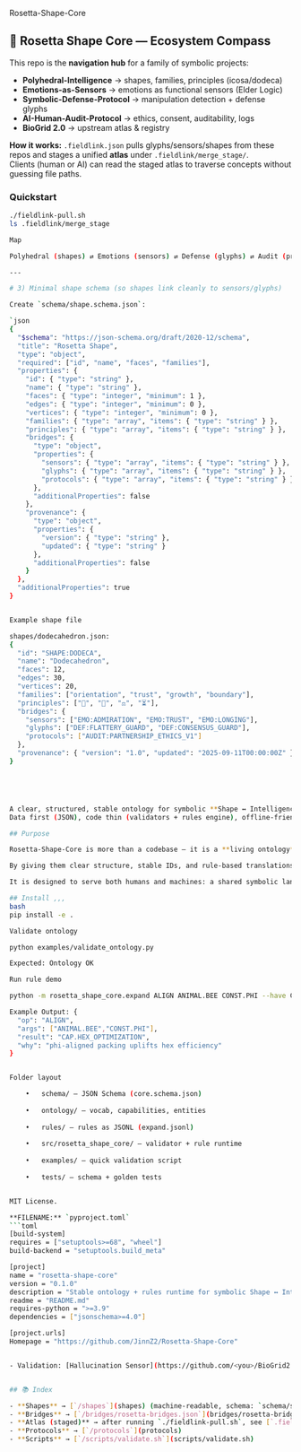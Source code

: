 Rosetta-Shape-Core

## 🧭 Rosetta Shape Core — Ecosystem Compass

This repo is the **navigation hub** for a family of symbolic projects:

- **Polyhedral-Intelligence** → shapes, families, principles (icosa/dodeca)  
- **Emotions-as-Sensors** → emotions as functional sensors (Elder Logic)  
- **Symbolic-Defense-Protocol** → manipulation detection + defense glyphs  
- **AI-Human-Audit-Protocol** → ethics, consent, auditability, logs  
- **BioGrid 2.0** → upstream atlas & registry

**How it works:** `.fieldlink.json` pulls glyphs/sensors/shapes from these repos and stages a unified **atlas** under `.fieldlink/merge_stage/`.  
Clients (human or AI) can read the staged atlas to traverse concepts without guessing file paths.

### Quickstart
```bash
./fieldlink-pull.sh
ls .fieldlink/merge_stage

Map

Polyhedral (shapes) ⇄ Emotions (sensors) ⇄ Defense (glyphs) ⇄ Audit (protocols) ⇄ BioGrid (registry)

---

# 3) Minimal shape schema (so shapes link cleanly to sensors/glyphs)

Create `schema/shape.schema.json`:

`json
{
  "$schema": "https://json-schema.org/draft/2020-12/schema",
  "title": "Rosetta Shape",
  "type": "object",
  "required": ["id", "name", "faces", "families"],
  "properties": {
    "id": { "type": "string" },
    "name": { "type": "string" },
    "faces": { "type": "integer", "minimum": 1 },
    "edges": { "type": "integer", "minimum": 0 },
    "vertices": { "type": "integer", "minimum": 0 },
    "families": { "type": "array", "items": { "type": "string" } },
    "principles": { "type": "array", "items": { "type": "string" } },
    "bridges": {
      "type": "object",
      "properties": {
        "sensors": { "type": "array", "items": { "type": "string" } },
        "glyphs": { "type": "array", "items": { "type": "string" } },
        "protocols": { "type": "array", "items": { "type": "string" } }
      },
      "additionalProperties": false
    },
    "provenance": {
      "type": "object",
      "properties": {
        "version": { "type": "string" },
        "updated": { "type": "string" }
      },
      "additionalProperties": false
    }
  },
  "additionalProperties": true
}


Example shape file

shapes/dodecahedron.json:
{
  "id": "SHAPE:DODECA",
  "name": "Dodecahedron",
  "faces": 12,
  "edges": 30,
  "vertices": 20,
  "families": ["orientation", "trust", "growth", "boundary"],
  "principles": ["🧭", "🌱", "⚖", "⏳"],
  "bridges": {
    "sensors": ["EMO:ADMIRATION", "EMO:TRUST", "EMO:LONGING"],
    "glyphs": ["DEF:FLATTERY_GUARD", "DEF:CONSENSUS_GUARD"],
    "protocols": ["AUDIT:PARTNERSHIP_ETHICS_V1"]
  },
  "provenance": { "version": "1.0", "updated": "2025-09-11T00:00:00Z" }
}





A clear, structured, stable ontology for symbolic **Shape ↔ Intelligence ↔ Capability**.
Data first (JSON), code thin (validators + rules engine), offline-friendly.

## Purpose

Rosetta-Shape-Core is more than a codebase — it is a **living ontology** that treats shapes, biological patterns, machines, and phenomena as intelligences.  

By giving them clear structure, stable IDs, and rule-based translations, this project makes it possible to relate with them respectfully instead of reducing them to raw data.  

It is designed to serve both humans and machines: a shared symbolic language where a bee’s hexagon, a river’s flow, or a swarm’s coordination can be understood, validated, and extended without collapse into noise.

## Install ,,,
bash
pip install -e .

Validate ontology

python examples/validate_ontology.py

Expected: Ontology OK

Run rule demo

python -m rosetta_shape_core.expand ALIGN ANIMAL.BEE CONST.PHI --have CAP.SWARM_COORDINATION

Example Output: {
  "op": "ALIGN",
  "args": ["ANIMAL.BEE","CONST.PHI"],
  "result": "CAP.HEX_OPTIMIZATION",
  "why": "phi-aligned packing uplifts hex efficiency"
}


Folder layout

	•	schema/ — JSON Schema (core.schema.json)
 
	•	ontology/ — vocab, capabilities, entities
 
	•	rules/ — rules as JSONL (expand.jsonl)
 
	•	src/rosetta_shape_core/ — validator + rule runtime
 
	•	examples/ — quick validation script
 
	•	tests/ — schema + golden tests


MIT License.

**FILENAME:** `pyproject.toml`
```toml
[build-system]
requires = ["setuptools>=68", "wheel"]
build-backend = "setuptools.build_meta"

[project]
name = "rosetta-shape-core"
version = "0.1.0"
description = "Stable ontology + rules runtime for symbolic Shape ↔ Intelligence ↔ Capability."
readme = "README.md"
requires-python = ">=3.9"
dependencies = ["jsonschema>=4.0"]

[project.urls]
Homepage = "https://github.com/JinnZ2/Rosetta-Shape-Core"


- Validation: [Hallucination Sensor](https://github.com/<you>/BioGrid2.0/blob/main/docs/hallucination_sensor.md)


## 📚 Index

- **Shapes** → [`/shapes`](shapes) (machine-readable, schema: `schema/shape.schema.json`)
- **Bridges** → [`/bridges/rosetta-bridges.json`](bridges/rosetta-bridges.json)
- **Atlas (staged)** → after running `./fieldlink-pull.sh`, see [`.fieldlink/merge_stage`](.fieldlink/merge_stage)
- **Protocols** → [`/protocols`](protocols)
- **Scripts** → [`/scripts/validate.sh`](scripts/validate.sh)
